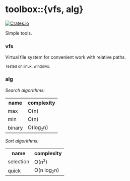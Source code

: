 # toolbox::{vfs, alg}

[![Crates.io](https://img.shields.io/crates/l/toolbox.svg)](https://github.com/torkve/shotwellvfs/blob/master/LICENSE)

Simple tools.

### vfs
Virtual file system for convenient work with relative paths.

<small>Tested on linux, windows.</small>

### alg
*Search algorithms:*
<table>
<tr><th>name</th><th>complexity</th></tr>
<tr><td>max</td> <td>O(n)</td></tr>
<tr><td>min</td> <td>O(n)</td></tr>
<tr><td>binary</td> <td>O(log<sub><small>2</small></sub>n)</td></tr>
</table>

*Sort algorithms:*
<table>
<tr><th>name</th><th>complexity</th></tr>
<tr><td>selection</td> <td>O(n<sup><small>2</small></sup>)</td></tr>
<tr><td>quick</td> <td>O(n log<sub><small>2</small></sub>n)</td></tr>
</table>